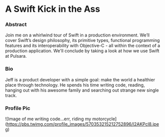 # A Swift Kick in the Ass

### Abstract
Join me on a whirlwind tour of Swift in a production environment. We’ll cover Swift’s design philosophy, its primitive types, functional programming features and its interoperability with Objective-C - all within the context of a production application. We'll conclude by taking a look at how we use Swift at Pulsara.

### Bio

Jeff is a product developer with a simple goal: make the world a healthier place through technology. He spends his time writing code, reading, hanging out with his awesome family and searching out strange new single track.

### Profile Pic

![Image of me writing code...err, riding my motorcycle]
(https://pbs.twimg.com/profile_images/570353215212752896/l2AKPcl8.jpeg)
